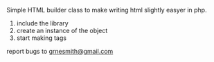Simple HTML builder class to make writing html slightly easyer in php. 

1. include the library 
2. create an instance of the object
3. start making tags 

report bugs to grnesmith@gmail.com
